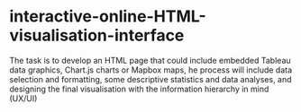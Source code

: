 # interactive-online-HTML-visualisation-interface
The task is to develop an HTML page that could include embedded Tableau data graphics, Chart.js charts or Mapbox maps,
he process will include data selection and formatting, some descriptive statistics and data analyses, and designing the final visualisation with the information hierarchy in mind (UX/UI) 
